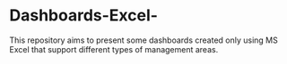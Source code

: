 # Dashboards-Excel-
This repository aims to present some dashboards created only using MS Excel that support different types of management areas.
